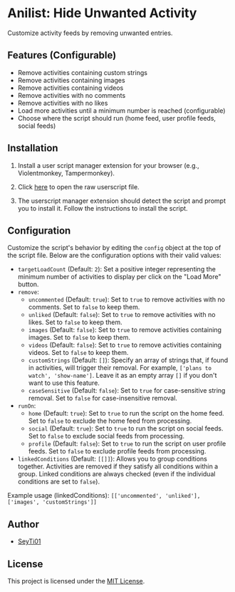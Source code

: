 # Anilist: Hide Unwanted Activity

Customize activity feeds by removing unwanted entries.

## Features (Configurable)

- Remove activities containing custom strings
- Remove activities containing images
- Remove activities containing videos
- Remove activities with no comments
- Remove activities with no likes
- Load more activities until a minimum number is reached (configurable)
- Choose where the script should run (home feed, user profile feeds, social feeds)

## Installation

1. Install a user script manager extension for your browser (e.g., Violentmonkey, Tampermonkey).

2. Click [here](https://github.com/SeyTi01/anilist-hide-uncommented-activity/raw/1.7/src/hideUncommentedActivity.user.js) to open the raw userscript file.

3. The userscript manager extension should detect the script and prompt you to install it. Follow the instructions to install the script.

## Configuration

Customize the script's behavior by editing the `config` object at the top of the script file. Below are the configuration options with their valid values:

- `targetLoadCount` (Default: `2`): Set a positive integer representing the minimum number of activities to display per click on the "Load More" button.
- `remove`:
  - `uncommented` (Default: `true`): Set to `true` to remove activities with no comments. Set to `false` to keep them.
  - `unliked` (Default: `false`): Set to `true` to remove activities with no likes. Set to `false` to keep them.
  - `images` (Default: `false`): Set to `true` to remove activities containing images. Set to `false` to keep them.
  - `videos` (Default: `false`): Set to `true` to remove activities containing videos. Set to `false` to keep them.
  - `customStrings` (Default: `[]`): Specify an array of strings that, if found in activities, will trigger their removal. For example, `['plans to watch', 'show-name']`. Leave it as an empty array `[]` if you don't want to use this feature.
  - `caseSensitive` (Default: `false`): Set to `true` for case-sensitive string removal. Set to `false` for case-insensitive removal.
- `runOn`:
  - `home` (Default: `true`): Set to `true` to run the script on the home feed. Set to `false` to exclude the home feed from processing.
  - `social` (Default: `true`): Set to `true` to run the script on social feeds. Set to `false` to exclude social feeds from processing.
  - `profile` (Default: `false`): Set to `true` to run the script on user profile feeds. Set to `false` to exclude profile feeds from processing.
- `linkedConditions` (Default: `[[]]`): Allows you to group conditions together. Activities are removed if they satisfy all conditions within a group. Linked conditions are always checked (even if the individual conditions are set to `false`).

Example usage (linkedConditions): `[['uncommented', 'unliked'], ['images', 'customStrings']]`

## Author

- [SeyTi01](https://github.com/SeyTi01)

## License

This project is licensed under the [MIT License](https://github.com/SeyTi01/anilist-hide-uncommented-activity/raw/1.7/LICENSE).
